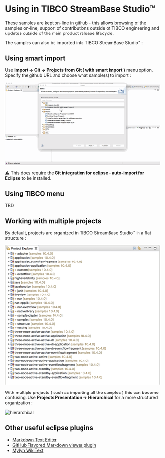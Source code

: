 # Using in TIBCO StreamBase Studio&trade;

These samples are kept on-line in github - this allows browsing of the samples on-line,
support of contributions outside of TIBCO engineering and updates outside of the main
product release lifecycle.

The samples can also be imported into TIBCO StreamBase Studio&trade; :

## Using smart import

Use **Import -> Git -> Projects from Git ( with smart import )** menu option.  Specify the github URL and choose what sample(s) to import :

![smartimport](studioimport.gif)

:warning: This does require the **Git integration for eclipse - auto-import for Eclipse** to be installed.   

## Using TIBCO menu

TBD

## Working with multiple projects

By default, projects are organized in TIBCO StreamBase Studio&trade; in a flat structure :

![flat](flat.png)

With multiple projects ( such as importing all the samples ) this can become confusing.  Use
**Projects Presentation -> Hierarchical** for a more structured organization :

![hierarchical](hierarchical.gif)

## Other useful eclipse plugins

* [Markdown Text Editor](https://marketplace.eclipse.org/content/markdown-text-editor)
* [GitHub Flavored Markdown viewer plugin](https://marketplace.eclipse.org/content/github-flavored-markdown-viewer-plugin)
* [Mylyn WikiText](https://marketplace.eclipse.org/content/mylyn-wikitext)
